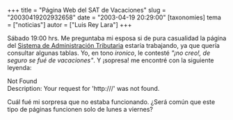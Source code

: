 +++
title = "Página Web del SAT de Vacaciones"
slug = "20030419202932658"
date = "2003-04-19 20:29:00"
[taxonomies]
tema = ["noticias"]
autor = ["Luis Rey Lara"]
+++

Sábado 19:00 hrs. Me preguntaba mi esposa si de pura casualidad la
página del [Sistema de Administración Tributaria](http://www.sat.gob.mx)
estaría trabajando, ya que quería consultar algunas tablas. Yo, en tono
*ironico*, le contesté *"¡no creo!, de seguro se fué de vacaciones"*. Y
¡sopresa! me encontré con la siguiente leyenda:

Not Found  
Description: Your request for 'http:///' was not found.

Cuál fué mi sorpresa que no estaba funcionando. ¿Será común que este
tipo de páginas funcionen solo de lunes a viernes?

